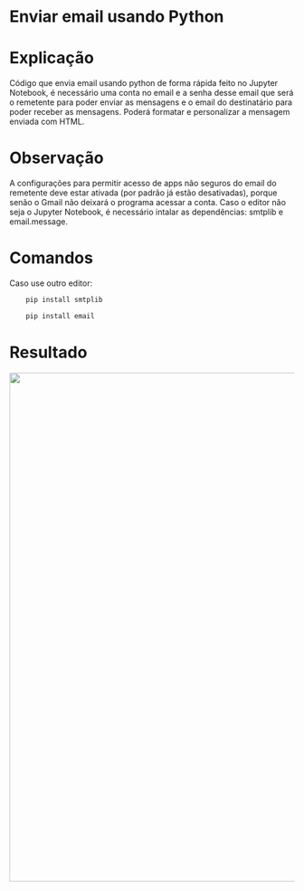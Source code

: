 # Enviar email usando Python

# Explicação

Código que envia email usando python de forma rápida feito no Jupyter Notebook, é necessário uma conta no email e a senha desse email que será o remetente para poder enviar as mensagens e o email do destinatário para poder receber as mensagens. Poderá formatar e personalizar a mensagem enviada com HTML.

# Observação
 
A configurações para permitir acesso de apps não seguros do email do remetente deve estar ativada (por padrão já estão desativadas), porque senão o Gmail não deixará o programa acessar a conta. Caso o editor não seja o Jupyter Notebook, é necessário intalar as dependências: smtplib e email.message.

# Comandos

Caso use outro editor:

```bash
    pip install smtplib
```

```bash
    pip install email
```

# Resultado

<span>
     <img src="https://user-images.githubusercontent.com/85804895/142040582-35031697-e12f-4c8a-904c-804ef1c0e5af.gif" width=900>
</span>


